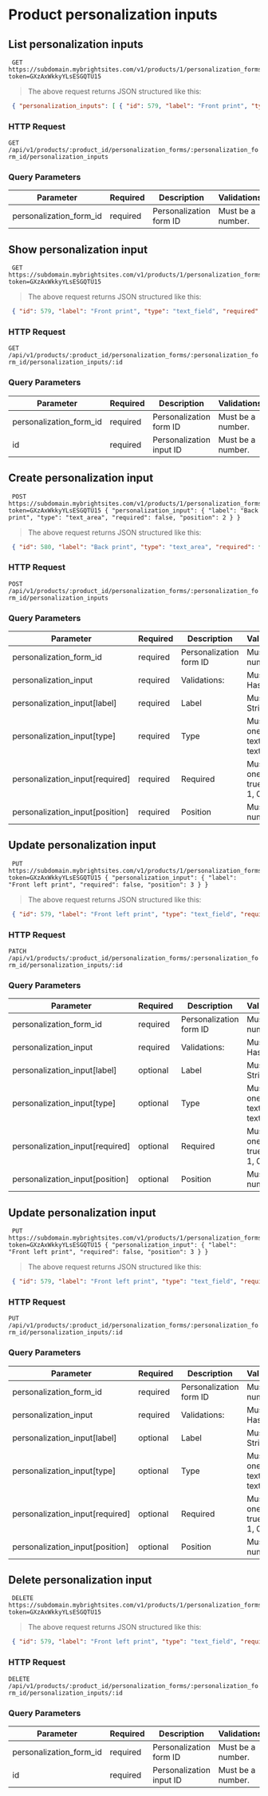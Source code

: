#  Product personalization inputs 

## List personalization inputs

```shell
 GET https://subdomain.mybrightsites.com/v1/products/1/personalization_forms/101/personalization_inputs?token=GXzAxWkkyYLsESGQTU15 
```

> The above request returns JSON structured like this:

```json
 { "personalization_inputs": [ { "id": 579, "label": "Front print", "type": "text_field", "required": true, "position": 1 }, { "id": 580, "label": "Back print", "type": "text_area", "required": false, "position": 2 } ] } 
```

### HTTP Request

`GET /api/v1/products/:product_id/personalization_forms/:personalization_form_id/personalization_inputs`

### Query Parameters

Parameter | Required | Description | Validations
--------- | -------- | ----------- | -----------
personalization_form_id  |  required  | Personalization form ID |  Must be a number. 


## Show personalization input

```shell
 GET https://subdomain.mybrightsites.com/v1/products/1/personalization_forms/101/personalization_inputs/579?token=GXzAxWkkyYLsESGQTU15 
```

> The above request returns JSON structured like this:

```json
 { "id": 579, "label": "Front print", "type": "text_field", "required": true, "position": 1 } 
```

### HTTP Request

`GET /api/v1/products/:product_id/personalization_forms/:personalization_form_id/personalization_inputs/:id`

### Query Parameters

Parameter | Required | Description | Validations
--------- | -------- | ----------- | -----------
personalization_form_id  |  required  | Personalization form ID |  Must be a number. 
id  |  required  | Personalization input ID |  Must be a number. 


## Create personalization input

```shell
 POST https://subdomain.mybrightsites.com/v1/products/1/personalization_forms/101/personalization_inputs?token=GXzAxWkkyYLsESGQTU15 { "personalization_input": { "label": "Back print", "type": "text_area", "required": false, "position": 2 } } 
```

> The above request returns JSON structured like this:

```json
 { "id": 580, "label": "Back print", "type": "text_area", "required": false, "position": 2 } 
```

### HTTP Request

`POST /api/v1/products/:product_id/personalization_forms/:personalization_form_id/personalization_inputs`

### Query Parameters

Parameter | Required | Description | Validations
--------- | -------- | ----------- | -----------
personalization_form_id  |  required  | Personalization form ID |  Must be a number. 
personalization_input  |  required  | Validations: |  Must be a Hash 
personalization_input[label]  |  required  | Label |  Must be a String 
personalization_input[type]  |  required  | Type |  Must be one of: text_field, text_area. 
personalization_input[required]  |  required  | Required |  Must be one of: true, false, 1, 0 
personalization_input[position]  |  required  | Position |  Must be a number. 


## Update personalization input

```shell
 PUT https://subdomain.mybrightsites.com/v1/products/1/personalization_forms/101/personalization_inputs/579?token=GXzAxWkkyYLsESGQTU15 { "personalization_input": { "label": "Front left print", "required": false, "position": 3 } } 
```

> The above request returns JSON structured like this:

```json
 { "id": 579, "label": "Front left print", "type": "text_field", "required": false, "position": 3 } 
```

### HTTP Request

`PATCH /api/v1/products/:product_id/personalization_forms/:personalization_form_id/personalization_inputs/:id`

### Query Parameters

Parameter | Required | Description | Validations
--------- | -------- | ----------- | -----------
personalization_form_id  |  required  | Personalization form ID |  Must be a number. 
personalization_input  |  required  | Validations: |  Must be a Hash 
personalization_input[label]  |  optional  | Label |  Must be a String 
personalization_input[type]  |  optional  | Type |  Must be one of: text_field, text_area. 
personalization_input[required]  |  optional  | Required |  Must be one of: true, false, 1, 0 
personalization_input[position]  |  optional  | Position |  Must be a number. 


## Update personalization input

```shell
 PUT https://subdomain.mybrightsites.com/v1/products/1/personalization_forms/101/personalization_inputs/579?token=GXzAxWkkyYLsESGQTU15 { "personalization_input": { "label": "Front left print", "required": false, "position": 3 } } 
```

> The above request returns JSON structured like this:

```json
 { "id": 579, "label": "Front left print", "type": "text_field", "required": false, "position": 3 } 
```

### HTTP Request

`PUT /api/v1/products/:product_id/personalization_forms/:personalization_form_id/personalization_inputs/:id`

### Query Parameters

Parameter | Required | Description | Validations
--------- | -------- | ----------- | -----------
personalization_form_id  |  required  | Personalization form ID |  Must be a number. 
personalization_input  |  required  | Validations: |  Must be a Hash 
personalization_input[label]  |  optional  | Label |  Must be a String 
personalization_input[type]  |  optional  | Type |  Must be one of: text_field, text_area. 
personalization_input[required]  |  optional  | Required |  Must be one of: true, false, 1, 0 
personalization_input[position]  |  optional  | Position |  Must be a number. 


## Delete personalization input

```shell
 DELETE https://subdomain.mybrightsites.com/v1/products/1/personalization_forms/101/personalization_inputs/579?token=GXzAxWkkyYLsESGQTU15 
```

> The above request returns JSON structured like this:

```json
 { "id": 579, "label": "Front left print", "type": "text_field", "required": false, "position": 3 } 
```

### HTTP Request

`DELETE /api/v1/products/:product_id/personalization_forms/:personalization_form_id/personalization_inputs/:id`

### Query Parameters

Parameter | Required | Description | Validations
--------- | -------- | ----------- | -----------
personalization_form_id  |  required  | Personalization form ID |  Must be a number. 
id  |  required  | Personalization input ID |  Must be a number. 


